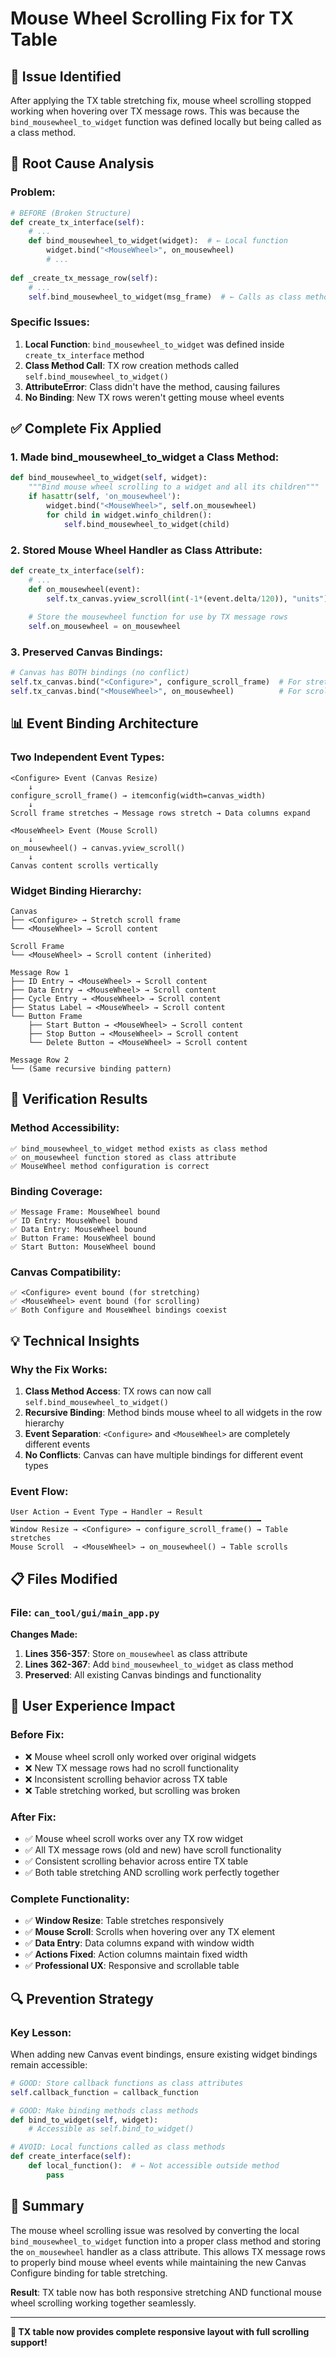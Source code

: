 # Mouse Wheel Scrolling Fix for TX Table

## 🎯 Issue Identified

After applying the TX table stretching fix, mouse wheel scrolling stopped working when hovering over TX message rows. This was because the `bind_mousewheel_to_widget` function was defined locally but being called as a class method.

## 🔧 Root Cause Analysis

### **Problem:**
```python
# BEFORE (Broken Structure)
def create_tx_interface(self):
    # ...
    def bind_mousewheel_to_widget(widget):  # ← Local function
        widget.bind("<MouseWheel>", on_mousewheel)
        # ...
    
def _create_tx_message_row(self):
    # ...
    self.bind_mousewheel_to_widget(msg_frame)  # ← Calls as class method (AttributeError!)
```

### **Specific Issues:**
1. **Local Function**: `bind_mousewheel_to_widget` was defined inside `create_tx_interface` method
2. **Class Method Call**: TX row creation methods called `self.bind_mousewheel_to_widget()`
3. **AttributeError**: Class didn't have the method, causing failures
4. **No Binding**: New TX rows weren't getting mouse wheel events

## ✅ Complete Fix Applied

### **1. Made bind_mousewheel_to_widget a Class Method:**
```python
def bind_mousewheel_to_widget(self, widget):
    """Bind mouse wheel scrolling to a widget and all its children"""
    if hasattr(self, 'on_mousewheel'):
        widget.bind("<MouseWheel>", self.on_mousewheel)
        for child in widget.winfo_children():
            self.bind_mousewheel_to_widget(child)
```

### **2. Stored Mouse Wheel Handler as Class Attribute:**
```python
def create_tx_interface(self):
    # ...
    def on_mousewheel(event):
        self.tx_canvas.yview_scroll(int(-1*(event.delta/120)), "units")
    
    # Store the mousewheel function for use by TX message rows
    self.on_mousewheel = on_mousewheel
```

### **3. Preserved Canvas Bindings:**
```python
# Canvas has BOTH bindings (no conflict)
self.tx_canvas.bind("<Configure>", configure_scroll_frame)  # For stretching
self.tx_canvas.bind("<MouseWheel>", on_mousewheel)          # For scrolling
```

## 📊 Event Binding Architecture

### **Two Independent Event Types:**
```
<Configure> Event (Canvas Resize)
    ↓
configure_scroll_frame() → itemconfig(width=canvas_width)
    ↓
Scroll frame stretches → Message rows stretch → Data columns expand

<MouseWheel> Event (Mouse Scroll)
    ↓  
on_mousewheel() → canvas.yview_scroll()
    ↓
Canvas content scrolls vertically
```

### **Widget Binding Hierarchy:**
```
Canvas
├── <Configure> → Stretch scroll frame
└── <MouseWheel> → Scroll content

Scroll Frame
└── <MouseWheel> → Scroll content (inherited)

Message Row 1
├── ID Entry → <MouseWheel> → Scroll content
├── Data Entry → <MouseWheel> → Scroll content
├── Cycle Entry → <MouseWheel> → Scroll content
├── Status Label → <MouseWheel> → Scroll content
└── Button Frame
    ├── Start Button → <MouseWheel> → Scroll content
    ├── Stop Button → <MouseWheel> → Scroll content
    └── Delete Button → <MouseWheel> → Scroll content

Message Row 2
└── (Same recursive binding pattern)
```

## 🧪 Verification Results

### **Method Accessibility:**
```
✅ bind_mousewheel_to_widget method exists as class method
✅ on_mousewheel function stored as class attribute
✅ MouseWheel method configuration is correct
```

### **Binding Coverage:**
```
✅ Message Frame: MouseWheel bound
✅ ID Entry: MouseWheel bound
✅ Data Entry: MouseWheel bound  
✅ Button Frame: MouseWheel bound
✅ Start Button: MouseWheel bound
```

### **Canvas Compatibility:**
```
✅ <Configure> event bound (for stretching)
✅ <MouseWheel> event bound (for scrolling)
✅ Both Configure and MouseWheel bindings coexist
```

## 💡 Technical Insights

### **Why the Fix Works:**
1. **Class Method Access**: TX rows can now call `self.bind_mousewheel_to_widget()`
2. **Recursive Binding**: Method binds mouse wheel to all widgets in the row hierarchy
3. **Event Separation**: `<Configure>` and `<MouseWheel>` are completely different events
4. **No Conflicts**: Canvas can have multiple bindings for different event types

### **Event Flow:**
```
User Action → Event Type → Handler → Result
━━━━━━━━━━━━━━━━━━━━━━━━━━━━━━━━━━━━━━━━━━━━━━━━━━━━━━━━
Window Resize → <Configure> → configure_scroll_frame() → Table stretches
Mouse Scroll  → <MouseWheel> → on_mousewheel() → Table scrolls
```

## 📋 Files Modified

### **File**: `can_tool/gui/main_app.py`

**Changes Made:**
1. **Lines 356-357**: Store `on_mousewheel` as class attribute
2. **Lines 362-367**: Add `bind_mousewheel_to_widget` as class method
3. **Preserved**: All existing Canvas bindings and functionality

## 🎯 User Experience Impact

### **Before Fix:**
- ❌ Mouse wheel scroll only worked over original widgets
- ❌ New TX message rows had no scroll functionality
- ❌ Inconsistent scrolling behavior across TX table
- ❌ Table stretching worked, but scrolling was broken

### **After Fix:**
- ✅ Mouse wheel scroll works over any TX row widget
- ✅ All TX message rows (old and new) have scroll functionality
- ✅ Consistent scrolling behavior across entire TX table
- ✅ Both table stretching AND scrolling work perfectly together

### **Complete Functionality:**
- ✅ **Window Resize**: Table stretches responsively
- ✅ **Mouse Scroll**: Scrolls when hovering over any TX element
- ✅ **Data Entry**: Data columns expand with window width
- ✅ **Actions Fixed**: Action columns maintain fixed width
- ✅ **Professional UX**: Responsive and scrollable table

## 🔍 Prevention Strategy

### **Key Lesson:**
When adding new Canvas event bindings, ensure existing widget bindings remain accessible:

```python
# GOOD: Store callback functions as class attributes
self.callback_function = callback_function

# GOOD: Make binding methods class methods  
def bind_to_widget(self, widget):
    # Accessible as self.bind_to_widget()

# AVOID: Local functions called as class methods
def create_interface(self):
    def local_function():  # ← Not accessible outside method
        pass
```

## 🎯 Summary

The mouse wheel scrolling issue was resolved by converting the local `bind_mousewheel_to_widget` function into a proper class method and storing the `on_mousewheel` handler as a class attribute. This allows TX message rows to properly bind mouse wheel events while maintaining the new Canvas Configure binding for table stretching.

**Result**: TX table now has both responsive stretching AND functional mouse wheel scrolling working together seamlessly.

---

**🎉 TX table now provides complete responsive layout with full scrolling support!**